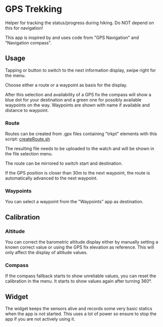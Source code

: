 # GPS Trekking

Helper for tracking the status/progress during hiking. Do NOT depend on this for navigation!

This app is inspired by and uses code from "GPS Navigation" and "Navigation compass".

## Usage

Tapping or button to switch to the next information display, swipe right for the menu.

Choose either a route or a waypoint as basis for the display.

After this selection and availability of a GPS fix the compass will show a blue dot for your destination and a green one for possibly available waypoints on the way.
Waypoints are shown with name if available and distance to waypoint.

### Route

Routes can be created from .gpx files containing "trkpt" elements with this script: [createRoute.sh](createRoute.sh)

The resulting file needs to be uploaded to the watch and will be shown in the file selection menu.

The route can be mirrored to switch start and destination.

If the GPS position is closer than 30m to the next waypoint, the route is automatically advanced to the next waypoint.

### Waypoints

You can select a waypoint from the "Waypoints" app as destination.

## Calibration

### Altitude

You can correct the barometric altitude display either by manually setting a known correct value or using the GPS fix elevation as reference. This will only affect the display of altitude values.

### Compass

If the compass fallback starts to show unreliable values, you can reset the calibration in the menu. It starts to show values again after turning 360°.

## Widget

The widget keeps the sensors alive and records some very basic statics when the app is not started.
This uses a lot of power so ensure to stop the app if you are not actively using it.
